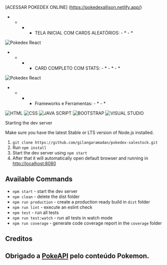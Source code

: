[ACESSAR POKEDEX ONLINE] (https://pokedexallison.netlify.app/)

* - * - TELA INICIAL COM CARDS ALEATÓRIOS: - * - *

![Pokedex React](https://github.com/allisonrps/DSM3_WEB3/blob/main/ex00_ProjetoAPI/pokedex_api/src/img/home.png)

* - * - CARD COMPLETO COM STATS: - * - * - *

![Pokedex React](https://github.com/allisonrps/DSM3_WEB3/blob/main/ex00_ProjetoAPI/pokedex_api/src/img/cardfull.png)

* - * - Frameworks e Ferramentas:  - * - *

![HTML](https://github.com/allisonrps/DSM3_WEB3/blob/main/ex00_ProjetoAPI/pokedex_api/src/img/html.png)
![CSS](https://github.com/allisonrps/DSM3_WEB3/blob/main/ex00_ProjetoAPI/pokedex_api/src/img/css.png)
![JAVA SCRIPT](https://github.com/allisonrps/DSM3_WEB3/blob/main/ex00_ProjetoAPI/pokedex_api/src/img/js.png)
![BOOTSTRAP](https://github.com/allisonrps/DSM3_WEB3/blob/main/ex00_ProjetoAPI/pokedex_api/src/img/bootstrap.png)
![VISUAL STUDIO](https://github.com/allisonrps/DSM3_WEB3/blob/main/ex00_ProjetoAPI/pokedex_api/src/img/vscode.png)

Starting the dev server

Make sure you have the latest Stable or LTS version of Node.js installed.

1. `git clone https://github.com/gilangaramadan/pokedex-salestock.git`
2. Run `npm install`
3. Start the dev server using `npm start`
3. After that it will automatically open default browser and running in [http://localhost:8080](http://localhost:8080)

Available Commands
---

- `npm start` - start the dev server
- `npm clean` - delete the dist folder
- `npm run production` - create a production ready build in `dist` folder
- `npm run lint` - execute an eslint check
- `npm test` - run all tests
- `npm run test:watch` - run all tests in watch mode
- `npm run coverage` - generate code coverage report in the `coverage` folder

Creditos  
---
Obrigado a [PokeAPI](http://pokeapi.salestock.net/) pelo conteúdo Pokemon. 
---

